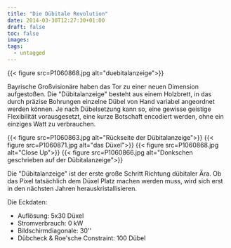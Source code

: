 ```yaml
---
title: "Die Dübitale Revolution"
date: 2014-03-30T12:27:30+01:00
draft: false
toc: false
images:
tags:
  - untagged
---
```


{{< figure src=P1060868.jpg alt="duebitalanzeige">}}

Bayrische Großvisionäre haben das Tor zu einer neuen Dimension aufgestoßen. Die "Dübitalanzeige" besteht aus einem Holzbrett, in das durch präzise Bohrungen einzelne Dübel von Hand variabel angeordnet werden können. Je nach Dübelsetzung kann so, eine gewisse geistige Flexibilität vorausgesetzt, eine kurze Botschaft encodiert werden, ohne ein einziges Watt zu verbrauchen.

{{< figure src=P1060863.jpg alt="Rückseite der Dübitalanzeige">}}
{{< figure src=P1060871.jpg alt="das Düxel">}}
{{< figure src=P1060868.jpg alt="Close Up">}}
{{< figure src=P1060866.jpg alt="Donkschen geschrieben auf der Dübitalanzeige">}}

Die "Dübitalanzeige" ist der erste große Schritt Richtung dübitaler Ära. Ob das Pixel tatsächlich dem Düxel Platz machen werden muss, wird sich erst in den nächsten Jahren herauskristallisieren.

Die Eckdaten:

- Auflösung: 5x30 Düxel
- Stromverbrauch: 0 kW
- Bildschirmdiagonale: 30''
- Dübcheck & Roe'sche Constraint: 100 Dübel
